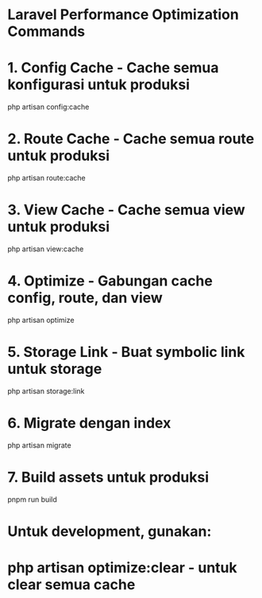 # Laravel Performance Optimization Commands

# 1. Config Cache - Cache semua konfigurasi untuk produksi

php artisan config:cache

# 2. Route Cache - Cache semua route untuk produksi

php artisan route:cache

# 3. View Cache - Cache semua view untuk produksi

php artisan view:cache

# 4. Optimize - Gabungan cache config, route, dan view

php artisan optimize

# 5. Storage Link - Buat symbolic link untuk storage

php artisan storage:link

# 6. Migrate dengan index

php artisan migrate

# 7. Build assets untuk produksi

pnpm run build

# Untuk development, gunakan:

# php artisan optimize:clear - untuk clear semua cache
